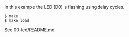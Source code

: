 In this example the LED (D0) is flashing using delay cycles.

```
$ make
$ make load
```

See 00-led/README.md

